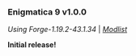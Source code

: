 ### Enigmatica 9 v1.0.0

_Using Forge-1.19.2-43.1.34_ | _[Modlist](https://github.com/NillerMedDild/Enigmatica9/blob/master/changelogs/modlist_1.0.0.md)_

**Initial release!**
